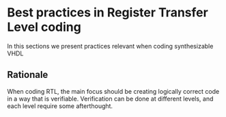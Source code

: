 # Best practices in Register Transfer Level coding #
In this sections we present practices relevant when coding synthesizable VHDL 
## Rationale ##
When coding RTL, the main focus should be creating logically correct code in a way that is verifiable. 
Verification can be done at different levels, and each level require some afterthought. 
